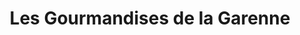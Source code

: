 ---
title: "Les Gourmandises de la Garenne"
url: /la-garenne-colombes/les-gourmandises-de-la-garenne/
shop: boulangerie
---